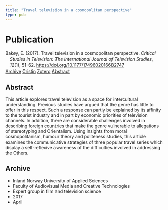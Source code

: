 ```yaml
---
title: "Travel television in a cosmopolitan perspective"
type: pub
---
```

<h1>Publication</h1>
<article id="csl-bib-container-JVGMJKNM" class="csl-bib-container">
  <div class="csl-bib-body" style="line-height: 1.35; padding-left: 1em; text-indent:-1em;">
  <div class="csl-entry">Bak&#xF8;y, E. (2017). Travel television in a cosmopolitan perspective. <i>Critical Studies in Television: The International Journal of Television Studies</i>, <i>12</i>(1), 51&#x2013;62. <a href="https://doi.org/10.1177/1749602016682747">https://doi.org/10.1177/1749602016682747</a></div>
</div>
  <div class="csl-bib-buttons">
    <a href="#taxonomy-article-JVGMJKNM" class="csl-bib-button">Archive</a>
    <a href="https://app.cristin.no/results/show.jsf?id=1466854" alt="Cristin URL" class="csl-bib-button">Cristin</a>
    <a href="http://zotero.org/groups/5022929/items/JVGMJKNM" alt="Zotero URL" class="csl-bib-button">Zotero</a>
    <a href="#abstract-article-JVGMJKNM" class="csl-bib-button">Abstract</a>
  </div>
  <div id="csl-bib-meta-container-JVGMJKNM"></div>
</article>
<div id="csl-bib-meta-JVGMJKNM" class="csl-bib-meta">
  <article id="abstract-article-JVGMJKNM" class="abstract-article">
    <h1>Abstract</h1>
    This article explores travel television as a space for intercultural understanding. Previous studies have argued that the genre has little to offer in this respect. Such a response can partly be explained by its affinity to the tourist industry and in part by economic priorities of television channels. In addition, there are considerable challenges involved in describing foreign countries that make the genre vulnerable to allegations of stereotyping and Orientalism. Using insights from moral cosmopolitanism, humour theory and politeness studies, this article examines the communicative strategies of three popular travel series which display a self-reflexive awareness of the difficulties involved in addressing the Others.
  </article>
  <article id="taxonomy-article-JVGMJKNM" class="taxonomy-article">
    <h1>Archive</h1>
    <ul>
      <li>Inland Norway University of Applied Sciences</li>
      <li>Faculty of Audiovisual Media and Creative Technologies</li>
      <li>Expert group in film and television science</li>
      <li>2017</li>
      <li>April</li>
    </ul>
  </article>
</div>
